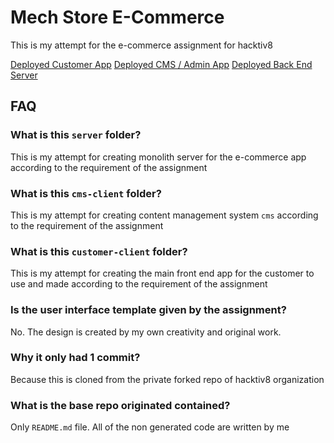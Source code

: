 # Mech Store E-Commerce
This is my attempt for the e-commerce assignment for hacktiv8

[Deployed Customer App](https://mech-store-id.web.app/)
[Deployed CMS / Admin App](https://mech-cms.web.app/)
[Deployed Back End Server](https://mech-store.herokuapp.com/)

## FAQ

### What is this `server` folder?
This is my attempt for creating monolith server for the e-commerce app according to the requirement of the assignment

### What is this `cms-client` folder?
This is my attempt for creating content management system `cms` according to the requirement of the assignment

### What is this `customer-client` folder?
This is my attempt for creating the main front end app for the customer to use and made according to the requirement of the assignment

### Is the user interface template given by the assignment?
No. The design is created by my own creativity and original work.

### Why it only had 1 commit?
Because this is cloned from the private forked repo of hacktiv8 organization

### What is the base repo originated contained?
Only `README.md` file. All of the non generated code are written by me